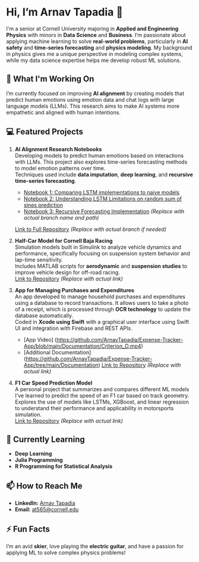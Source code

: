 # Hi, I’m Arnav Tapadia 👋
I'm a senior at Cornell University majoring in **Applied and Engineering Physics** with minors in **Data Science** and **Business**. I’m passionate about applying machine learning to solve **real-world problems**, particularly in **AI safety** and **time-series forecasting** and **physics modeling**. My background in physics gives me a unique perspective in modeling complex systems, while my data science expertise helps me develop robust ML solutions.

## 🔭 What I'm Working On
I’m currently focused on improving **AI alignment** by creating models that predict human emotions using emotion data and chat logs with large language models (LLMs). This research aims to make AI systems more empathetic and aligned with human intentions.

## 💻 Featured Projects
1. **AI Alignment Research Notebooks**  
   Developing models to predict human emotions based on interactions with LLMs. This project also explores time-series forecasting methods to model emotion patterns over time.  
   Techniques used include **data imputation**, **deep learning**, and **recursive time-series forecasting**.  

   - [Notebook 1: Comparing LSTM implementations to naive models](https://github.com/ArnavTapadia/emili_TimeSeriesPredictor/blob/feature/LSTM_naive_test/time_series_predictor/Notebooks/Naive_Model_Comparison.ipynb)
   - [Notebook 2: Understanding LSTM Limitations on random sum of sines prediction](https://github.com/ArnavTapadia/emili_TimeSeriesPredictor/blob/feature/LSTM_naive_test/time_series_predictor/Notebooks/Random_Sine_Prediction.ipynb)
   - [Notebook 3: Recursive Forecasting Implementation](https://github.com/ArnavTapadia/emili_TimeSeriesPredictor/blob/branch-name/path/to/notebook3.ipynb) *(Replace with actual branch name and path)*

   [Link to Full Repository](https://github.com/ArnavTapadia/emili_TimeSeriesPredictor) *(Replace with actual branch if needed)*

3. **Half-Car Model for Cornell Baja Racing**  
   Simulation models built in Simulink to analyze vehicle dynamics and performance, specifically focusing on suspension system behavior and lap-time sensitivity.  
   Includes MATLAB scripts for **aerodynamic** and **suspension studies** to improve vehicle design for off-road racing.  
   [Link to Repository](#) *(Replace with actual link)*

4. **App for Managing Purchases and Expenditures**  
   An app developed to manage household purchases and expenditures using a database to record transactions. It allows users to take a photo of a receipt, which is processed through **OCR technology** to update the database automatically.  
   Coded in **Xcode using Swift** with a graphical user interface using Swift UI and integration with Firebase and REST APIs.
   - [App Video] (https://github.com/ArnavTapadia/Expense-Tracker-App/blob/main/Documentation/Criterion_D.mp4)
   - [Additional Documentation] (https://github.com/ArnavTapadia/Expense-Tracker-App/tree/main/Documentation)
   [Link to Repository](#) *(Replace with actual link)*

6. **F1 Car Speed Prediction Model**  
   A personal project that summarizes and compares different ML models I've learned to predict the speed of an F1 car based on track geometry.  
   Explores the use of models like LSTMs, XGBoost, and linear regression to understand their performance and applicability in motorsports simulation.  
   [Link to Repository](#) *(Replace with actual link)*

## 🌱 Currently Learning
- **Deep Learning**  
- **Julia Programming**  
- **R Programming for Statistical Analysis**

## 📫 How to Reach Me
- **LinkedIn:** [Arnav Tapadia](https://www.linkedin.com/in/arnav-tapadia-a14077142/)
- **Email:** [at565@cornell.edu](mailto:at565@cornell.edu)

## ⚡ Fun Facts
I’m an avid **skier**, love playing the **electric guitar**, and have a passion for applying ML to solve complex physics problems!
